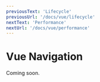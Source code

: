 ```yaml
---
previousText: 'Lifecycle'
previousUrl: '/docs/vue/lifecycle'
nextText: 'Performance'
nextUrl: '/docs/vue/performance'
---
```


# Vue Navigation

Coming soon.